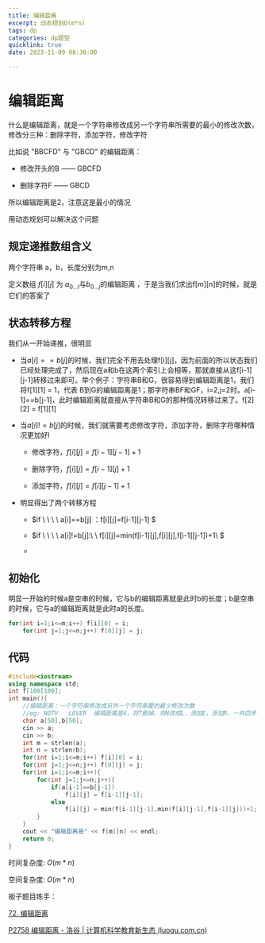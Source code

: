 ```yaml
---
title: 编辑距离
excerpt: 动态规划O(m*n)
tags: dp
categories: dp题型
quicklink: true
date: 2023-11-09 08:30:00

---
```


# 编辑距离

什么是编辑距离，就是一个字符串修改成另一个字符串所需要的最小的修改次数，修改分三种：删除字符，添加字符，修改字符

比如说 "BBCFD" 与 "GBCD" 的编辑距离：

- 修改开头的B —— GBCFD

- 删除字符F —— GBCD

所以编辑距离是2，注意这是最小的情况

用动态规划可以解决这个问题

## 规定递推数组含义

两个字符串 a，b，长度分别为m,n

定义数组 $f[i][j]$ 为 $a_{0...i}$与$b_{0...j}$的编辑距离 ，于是当我们求出f[m][n]的时候，就是它们的答案了

## 状态转移方程

我们从一开始递推，很明显

- 当$a[i] == b[j]$的时候，我们完全不用去处理f[i][j]，因为前面的所以状态我们已经处理完成了，然后现在a和b在这两个索引上会相等，那就直接从这f[i-1][j-1]转移过来即可。举个例子：字符串B和G，很容易得到编辑距离是1，我们将f[1][1] = 1，代表 B到G的编辑距离是1；那字符串BF和GF，i=2,j=2时。a[i-1]==b[j-1]，此时编辑距离就直接从字符串B和G的那种情况转移过来了。f[2][2] = f[1][1]

- 当$a[i]!=b[j]$的时候，我们就需要考虑修改字符，添加字符，删除字符哪种情况更加好l
  
  - 修改字符，$f[i][j] = f[i-1][j-1]+1$
  
  - 删除字符，$f[i][j]=f[i-1][j]+1$
  
  - 添加字符，$f[i][j]=f[i][j-1]+1$

- 明显得出了两个转移方程
  
  - $if \ \ \ \ a[i]==b[j] ：f[i][j]=f[i-1][j-1] $
  
  - $if \  \ \ \ a[i]!=b[j]:\ \  f[i][j]=min(f[i-1][j],f[i][j],f[i-1][j-1])+1\ $
  
  - 

## 初始化

明显一开始的时候a是空串的时候，它与b的编辑距离就是此时b的长度；b是空串的时候，它与a的编辑距离就是此时a的长度。

```cpp
for(int i=1;i<=m;i++) f[i][0] = i;
    for(int j=1;j<=n;j++) f[0][j] = j;
```

## 代码

```cpp
#include<iostream>
using namespace std;
int f[100[100];
int main(){
    //编辑距离：一个字符串修改成另外一个字符串要的最少修改次数
    //eg: NOTV   LOVER  编辑距离是4，将T删掉，将N改成L，添加E，添加R，一共四步
    char a[50],b[50];
    cin >> a;
    cin >> b;
    int m = strlen(a);
    int n = strlen(b);
    for(int i=1;i<=m;i++) f[i][0] = i;
    for(int j=1;j<=n;j++) f[0][j] = j;
    for(int i=1;i<=m;i++){
        for(int j=1;j<=n;j++){
            if(a[i-1]==b[j-1])
                f[i][j] = f[i-1][j-1];
            else
                f[i][j] = min(f[i-1][j-1],min(f[i][j-1],f[i-1][j]))+1;
        }
    }
    cout << "编辑距离是" << f[m][n] << endl;
    return 0;
}
```

时间复杂度: $O(m*n)$

空间复杂度: $O(m*n)$

板子题目练手：

[72. 编辑距离](https://leetcode.cn/problems/edit-distance/)

[P2758 编辑距离 - 洛谷 | 计算机科学教育新生态 (luogu.com.cn)](https://www.luogu.com.cn/problem/P2758)
